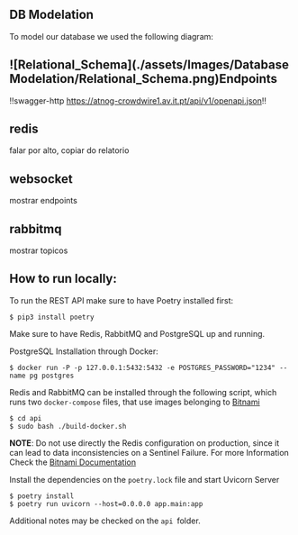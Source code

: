## DB Modelation
To model our database we used the following diagram:



## ![Relational_Schema](./assets/Images/Database Modelation/Relational_Schema.png)Endpoints
!!swagger-http https://atnog-crowdwire1.av.it.pt/api/v1/openapi.json!!

## redis
falar por alto, copiar do relatorio

## websocket
mostrar endpoints

## rabbitmq
mostrar topicos

## How to run locally:

To run the REST API make sure to have Poetry installed first:

```
$ pip3 install poetry
```

Make sure to have Redis, RabbitMQ and PostgreSQL up and running.

PostgreSQL Installation through Docker:

```
$ docker run -P -p 127.0.0.1:5432:5432 -e POSTGRES_PASSWORD="1234" --name pg postgres
```

Redis and RabbitMQ can be installed through the following script, which runs two `docker-compose` files, that use images belonging to [Bitnami](https://bitnami.com/)

```
$ cd api
$ sudo bash ./build-docker.sh
```

**NOTE**: Do not use directly the Redis configuration on production, since it can lead to data inconsistencies on a Sentinel Failure. For more Information Check the [Bitnami Documentation](https://github.com/bitnami/bitnami-docker-redis-sentinel)

Install the dependencies on the `poetry.lock` file and start Uvicorn Server

```
$ poetry install
$ poetry run uvicorn --host=0.0.0.0 app.main:app	
```

Additional notes may be checked on the `api `folder.
